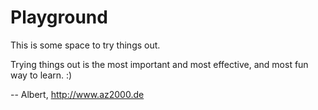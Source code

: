 Playground
==========

This is some space to try things out.

Trying things out is the most important and most effective, and most fun way to learn. :)

-- Albert, <http://www.az2000.de>

